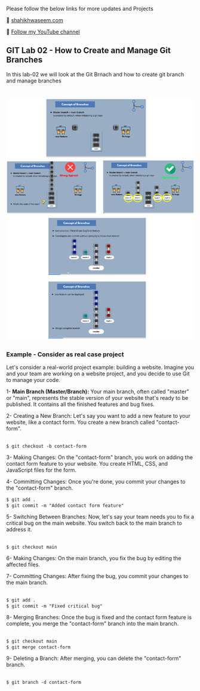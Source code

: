 
Please follow the below links for more updates and Projects

💾 <a href="https://shaikhwaseem.com" target="_blank">shahikhwaseem.com</a> <br>

💾 <a href="https://www.youtube.com/@waseeemuddin" target="_blank">Follow my YouTube channel</a>


##  GIT Lab 02 - How to Create and Manage Git Branches

In this lab-02 we will look at the Git Brnach and how to create git branch and manage branches

# ![gitbranch](src/gitbranch.png)


### Example - Consider as real case project

Let's consider a real-world project example: building a website. Imagine you and your team are working on a website project, and you decide to use Git to manage your code.

1- **Main Branch (Master/Branch):**  Your main branch, often called "master" or "main", represents the stable version of your website that's ready to be published. It contains all the finished features and bug fixes.

2- Creating a New Branch: Let's say you want to add a new feature to your website, like a contact form. You create a new branch called "contact-form".

``` shell

$ git checkout -b contact-form

```
3- Making Changes: On the "contact-form" branch, you work on adding the contact form feature to your website. You create HTML, CSS, and JavaScript files for the form.

4- Committing Changes: Once you're done, you commit your changes to the "contact-form" branch.

``` shell
$ git add .
$ git commit -m "Added contact form feature"

```

5- Switching Between Branches: Now, let's say your team needs you to fix a critical bug on the main website. You switch back to the main branch to address it.

``` shell

$ git checkout main

```
6- Making Changes: On the main branch, you fix the bug by editing the affected files.

7- Committing Changes: After fixing the bug, you commit your changes to the main branch.

``` shell

$ git add .
$ git commit -m "Fixed critical bug"

```

8- Merging Branches: Once the bug is fixed and the contact form feature is complete, you merge the "contact-form" branch into the main branch.

``` shell

$ git checkout main
$ git merge contact-form

```
9- Deleting a Branch: After merging, you can delete the "contact-form" branch.

``` shell

$ git branch -d contact-form

```

